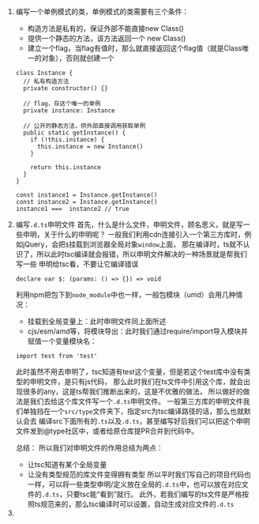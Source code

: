 1. 编写一个单例模式的类，单例模式的类需要有三个条件：
    * 构造方法是私有的，保证外部不能直接new Class()
    * 提供一个静态的方法，该方法返回一个 new Class()
    * 建立一个flag，当flag有值时，那么就直接返回这个flag值（就是Class唯一的对象），否则就创建一个
    ```
    class Instance {
      // 私有构造方法
      private constructor() {}

      // flag，存这个唯一的单例
      private instance: Instance

      // 公开的静态方法，供外部直接调用获取单例
      public static getInstance() {
        if (!this.instance) {
          this.instance = new Instance()
        }

        return this.instance
      }
    }

    const instance1 = Instance.getInstance()
    const instance2 = Instance.getInstance()
    instance1 ===  instance2 // true
    ```

2. 编写`.d.ts`申明文件
   首先，什么是什么文件，申明文件，顾名思义，就是写一些申明，关于什么的申明呢？
   一般我们利用cdn连接引入一个第三方库时，例如jQuery，会把`$`挂载到浏览器全局对象`window`上面，
   那在编译时，ts就不认识了，所以此时tsc编译就会报错，所以申明文件解决的一种场景就是帮我们写一些
   申明给tsc看，不要让它编译错误
   ```
   declare var $: (params: () => {}) => void
   ```

   利用npm把包下到`node_module`中也一样，一般包模块（umd）会用几种情况：
   * 挂载到全局变量上：此时申明文件同上面所述
   * cjs/esm/amd等，将模块导出：此时我们通过require/import导入模块并赋值一个变量模块名：
   ```
   import test from 'test'
   ```
   此时虽然不用去申明了，tsc知道有test这个变量，但是若这个test库中没有类型的申明文件，是只有js代码，
   那么此时我们在ts文件中引用这个库，就会出现很多的any，这是ts帮我们推断出来的，这是不优雅的做法，
   所以做好的做法是我们去给这个库文件写一个`.d.ts`申明文件。
   一般第三方库的申明文件我们单独挡在一个`src/type`文件夹下，指定src为tsc编译路径的话，那么也就默认会去
   编译src下面所有的`.ts`以及`.d.ts`，甚至编写好后我们可以把这个申明文件发到@type社区中，或者给原仓库提PR合并到代码中。

   总结：
   所以我们对申明文件的作用总结为两点：
   * 让tsc知道有某个全局变量
   * 让没有类型规范的库文件变得拥有类型
   所以平时我们写自己的项目代码也一样，可以将一些类型申明/定义放在全局的`.d.ts`中，也可以放在对应文件的`.d.ts`，只要tsc能“看到”就行。
   此外，若我们编写的ts文件是严格按照ts规范来的，那么tsc编译时可以设置，自动生成对应文件的`.d.ts`

3. 


